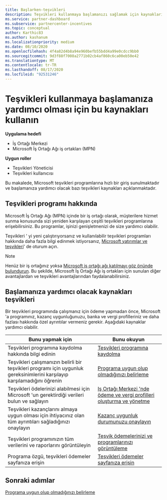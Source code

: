 ```yaml
---
title: Başlarken-teşvikleri
description: Teşvikleri kullanmaya başlamanızı sağlamak için kaynakları bulun. Adımlar, uygunluk gereksinimlerini karşıladığını ve banka, vergi ve ödeme ayrıntılarını göndermenizi içerir.
ms.service: partner-dashboard
ms.subservice: partnercenter-incentives
ms.topic: conceptual
author: Karthic83
ms.author: kashanum
ms.localizationpriority: medium
ms.date: 08/10/2020
ms.openlocfilehash: 4f4a82d4b8a94e960befb55bdd4a99e0cdcc9bb0
ms.sourcegitcommit: 9d3f88f7008a2771b02cb4af860c6ca00eb50e42
ms.translationtype: MT
ms.contentlocale: tr-TR
ms.lasthandoff: 08/17/2020
ms.locfileid: "92531246"
---
```

# <a name="use-these-resources-to-help-you-get-started-with-incentives"></a>Teşvikleri kullanmaya başlamanıza yardımcı olması için bu kaynakları kullanın

**Uygulama hedefi**

- İş Ortağı Merkezi
- Microsoft İş Ortağı Ağı iş ortakları (MPN)

**Uygun roller**

- Teşvikleri Yöneticisi
- Teşvikleri kullanıcısı

Bu makalede, Microsoft teşvikleri programlarına hızlı bir giriş sunulmaktadır ve başlamanıza yardımcı olacak bazı teşvikleri kaynakları açıklanmaktadır.

## <a name="about-the-incentives-program"></a>Teşvikleri programı hakkında

Microsoft İş Ortağı Ağı (MPN) içinde bir iş ortağı olarak, müşterilere hizmet sunma konusunda sizi yeniden karşılayan çeşitli teşvikleri programlarına erişebilirsiniz. Bu programlar, işinizi genişletmenizi de size yardımcı olabilir.

Teşvikleri ' yi yeni çalıştırıyorsanız ve kullanılabilir teşvikleri programları hakkında daha fazla bilgi edinmek istiyorsanız, [Microsoft yatırımlar ve teşvikleri](https://partner.microsoft.com/membership/partner-incentives)' de oturum açın.

> [!NOTE]
> Henüz bir iş ortağınız yoksa [Microsoft iş ortağı ağı katılmayı göz önünde bulundurun](https://partner.microsoft.com/membership). Bu şekilde, Microsoft İş Ortağı Ağı iş ortakları için sunulan diğer avantajlardan ve teşvikleri avantajlarından faydalanabilirsiniz.  

## <a name="incentives-resources-to-help-you-get-started"></a>Başlamanıza yardımcı olacak kaynakları teşvikleri

Bir teşvikleri programında çalışmanız için ödeme yapmadan önce, Microsoft 'a programınız, kazanç uygunluğunuzu, banka ve vergi profilleriniz ve daha fazlası hakkında özel ayrıntılar vermeniz gerekir. Aşağıdaki kaynaklar yardımcı olabilir.

|  **Bunu yapmak için**  |  **Bunu okuyun**  |
|--------------|-----------|
| Teşvikleri programına kaydolma hakkında bilgi edinin | [Teşvikleri programına kaydolma](incentives-enroll.md)  |
| Teşvikleri çalışmanızın belirli bir teşvikleri programı için uygunluk gereksinimlerini karşılayıp karşılamadığını öğrenin | [Programa uygun olup olmadığınızı belirleme](incentives-determined-your-program-eligibility.md)  |
| Teşvikleri ödelerinizi alabilmesi için Microsoft 'un gerektirdiği verileri bulun ve sağlayın | [Iş Ortağı Merkezi 'nde ödeme ve vergi profilleri oluşturma ve yönetme](incentives-create-and-manage-your-payout-and-tax-profiles.md)  |
| Teşvikleri kazançlarını almaya uygun olması için ihtiyacınız olan tüm ayrıntıları sağladığınızı onaylayın | [Kazanç uygunluk durumunuzu onaylayın](incentives-confirm-your-earnings-eligibility.md)  |
| Teşvikleri programınızın tüm verilerini ve raporlarını görüntüleyin | [Teşvik ödemelerinizi ve programlarınızı görüntüleme](understand-incentive-payouts.md)  |
| Programa özgü, teşvikleri ödemeler sayfanıza erişin | [Teşvikleri ödemeler sayfanıza erişin](incentives-unified-user-guide.md)  |

## <a name="next-steps"></a>Sonraki adımlar

[Programa uygun olup olmadığınızı belirleme](incentives-determined-your-program-eligibility.md)
